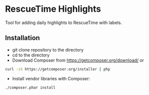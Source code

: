 # RescueTime Highlights
Tool for adding daily highlights to RescueTime with labels.

## Installation
* git clone repository to the directory
* cd to the directory
* Download Composer from https://getcomposer.org/download/ or
```sh
curl -sS https://getcomposer.org/installer | php
```
* Install vendor libraries with Composer:
```sh
./composer.phar install
```
